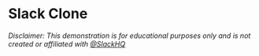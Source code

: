 # Slack Clone

*Disclaimer: This demonstration is for educational purposes only and is not created or affiliated with [@SlackHQ](https://twitter.com/slackhq)*
